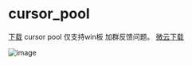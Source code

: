 # cursor_pool
[下载](https://github.com/qw1900/cursor_pool/releases/download/cursor/cursor_pool.zip)
cursor pool 仅支持win板
加群反馈问题。
[微云下载](https://share.weiyun.com/fSD7qtzy)

![image](https://gh-proxy.com/https://raw.githubusercontent.com/qw1900/cursor_pool/refs/heads/main/17435761572717.png)
